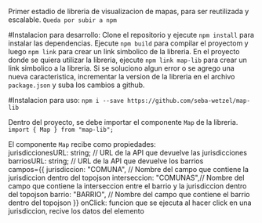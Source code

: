 Primer estadio de libreria de visualizacion de mapas, para ser reutilizada y escalable.
`Queda por subir a npm`

#Instalacion para desarrollo:
Clone el repositorio y ejecute `npm install` para instalar las dependencias.
Ejecute `npm build` para compilar el proyectom y luego `npm link` para crear un link simbolico de la libreria.
En el proyecto donde se quiera utilizar la libreria, ejecute `npm link map-lib` para crear un link simbolico a la libreria.
Si se soluciono algun error o se agrego una nueva caracteristica, incrementar la version de la libreria en el archivo `package.json` y suba los cambios a github.

#Instalacion para uso:
`npm i --save https://github.com/seba-wetzel/map-lib`

Dentro del proyecto, se debe importar el componente `Map` de la libreria.
`import { Map } from "map-lib";`

El componente `Map` recibe como propiedades:  
jurisdiccionesURL: string; // URL de la API que devuelve las jurisdicciones  
barriosURL: string; // URL de la API que devuelve los barrios  
campos={{
          jurisdiccion: "COMUNA", // Nombre del campo que contiene la jurisdiccion dentro del topojson
          interseccion: "COMUNAS",// Nombre del campo que contiene la interseccion entre el barrio y la jurisdiccion dentro del topojson
          barrio: "BARRIO", // Nombre del campo que contiene el barrio dentro del topojson
        }}
onClick: funcion que se ejecuta al hacer click en una jurisdiccion, recive los datos del elemento
